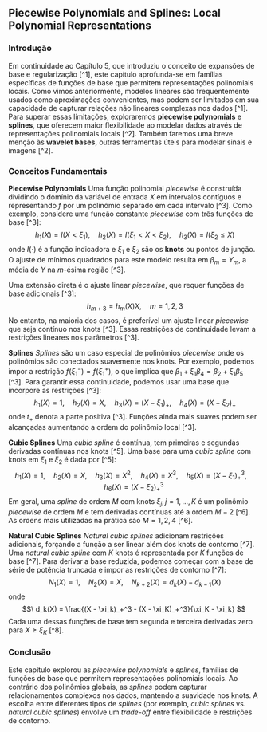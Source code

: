 ## Piecewise Polynomials and Splines: Local Polynomial Representations

### Introdução
Em continuidade ao Capítulo 5, que introduziu o conceito de expansões de base e regularização [^1], este capítulo aprofunda-se em famílias específicas de funções de base que permitem representações polinomiais locais. Como vimos anteriormente, modelos lineares são frequentemente usados como aproximações convenientes, mas podem ser limitados em sua capacidade de capturar relações não lineares complexas nos dados [^1]. Para superar essas limitações, exploraremos **piecewise polynomials** e **splines**, que oferecem maior flexibilidade ao modelar dados através de representações polinomiais locais [^2]. Também faremos uma breve menção às **wavelet bases**, outras ferramentas úteis para modelar sinais e imagens [^2].

### Conceitos Fundamentais
**Piecewise Polynomials**
Uma função polinomial *piecewise* é construída dividindo o domínio da variável de entrada $X$ em intervalos contíguos e representando $f$ por um polinômio separado em cada intervalo [^3]. Como exemplo, considere uma função constante *piecewise* com três funções de base [^3]:
$$\
h_1(X) = I(X < \xi_1), \quad h_2(X) = I(\xi_1 < X < \xi_2), \quad h_3(X) = I(\xi_2 \le X)
$$
onde $I(\cdot)$ é a função indicadora e $\xi_1$ e $\xi_2$ são os **knots** ou pontos de junção. O ajuste de mínimos quadrados para este modelo resulta em $\beta_m = Y_m$, a média de $Y$ na $m$-ésima região [^3].

Uma extensão direta é o ajuste linear *piecewise*, que requer funções de base adicionais [^3]:
$$\
h_{m+3} = h_m(X)X, \quad m = 1, 2, 3
$$
No entanto, na maioria dos casos, é preferível um ajuste linear *piecewise* que seja contínuo nos knots [^3]. Essas restrições de continuidade levam a restrições lineares nos parâmetros [^3].

**Splines**
*Splines* são um caso especial de polinômios *piecewise* onde os polinômios são conectados suavemente nos knots. Por exemplo, podemos impor a restrição $f(\xi_1^-) = f(\xi_1^+)$, o que implica que $\beta_1 + \xi_1\beta_4 = \beta_2 + \xi_1\beta_5$ [^3]. Para garantir essa continuidade, podemos usar uma base que incorpore as restrições [^3]:
$$\
h_1(X) = 1, \quad h_2(X) = X, \quad h_3(X) = (X - \xi_1)_+, \quad h_4(X) = (X - \xi_2)_+
$$
onde $t_+$ denota a parte positiva [^3]. Funções ainda mais suaves podem ser alcançadas aumentando a ordem do polinômio local [^3].

**Cubic Splines**
Uma *cubic spline* é contínua, tem primeiras e segundas derivadas contínuas nos knots [^5]. Uma base para uma *cubic spline* com knots em $\xi_1$ e $\xi_2$ é dada por [^5]:
$$\
h_1(X) = 1, \quad h_2(X) = X, \quad h_3(X) = X^2, \quad h_4(X) = X^3, \quad h_5(X) = (X - \xi_1)^3_+, \quad h_6(X) = (X - \xi_2)^3_+
$$
Em geral, uma *spline* de ordem $M$ com knots $\xi_j, j = 1, \dots, K$ é um polinômio *piecewise* de ordem $M$ e tem derivadas contínuas até a ordem $M-2$ [^6]. As ordens mais utilizadas na prática são $M = 1, 2, 4$ [^6].

**Natural Cubic Splines**
*Natural cubic splines* adicionam restrições adicionais, forçando a função a ser linear além dos knots de contorno [^7]. Uma *natural cubic spline* com $K$ knots é representada por $K$ funções de base [^7]. Para derivar a base reduzida, podemos começar com a base de série de potência truncada e impor as restrições de contorno [^7]:
$$\
N_1(X) = 1, \quad N_2(X) = X, \quad N_{k+2}(X) = d_k(X) - d_{k-1}(X)
$$
onde
$$\
d_k(X) = \frac{(X - \xi_k)_+^3 - (X - \xi_K)_+^3}{\xi_K - \xi_k}
$$
Cada uma dessas funções de base tem segunda e terceira derivadas zero para $X \ge \xi_K$ [^8].

### Conclusão
Este capítulo explorou as *piecewise polynomials* e *splines*, famílias de funções de base que permitem representações polinomiais locais. Ao contrário dos polinômios globais, as *splines* podem capturar relacionamentos complexos nos dados, mantendo a suavidade nos knots. A escolha entre diferentes tipos de *splines* (por exemplo, *cubic splines* vs. *natural cubic splines*) envolve um *trade-off* entre flexibilidade e restrições de contorno.

<!-- END -->
